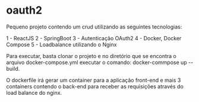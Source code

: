 # oauth2
Pequeno projeto contendo um crud utilizando as seguintes tecnologias:

1 - ReactJS
2 - SpringBoot
3 - Autenticação OAuth2
4 - Docker, Docker Compose
5 - Loadbalance utilizando o Nginx

Para executar, basta clonar o projeto e no diretório que se encontra o arquivo docker-compose.yml executar o comando: docker-commpose up --build.

 O dockerfile irá gerar um container para a aplicação front-end e mais 3 containers contendo o back-end para receber as requisições através do load balance do nginx.
